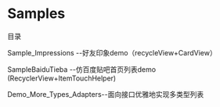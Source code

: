# Samples
目录

Sample_Impressions --好友印象demo（recycleView+CardView）

SampleBaiduTieba   --仿百度贴吧首页列表demo (RecyclerView+ItemTouchHelper)

Demo_More_Types_Adapters--面向接口优雅地实现多类型列表
